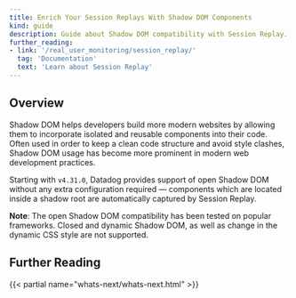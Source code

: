```yaml
---
title: Enrich Your Session Replays With Shadow DOM Components
kind: guide
description: Guide about Shadow DOM compatibility with Session Replay.
further_reading:
- link: '/real_user_monitoring/session_replay/'
  tag: 'Documentation'
  text: 'Learn about Session Replay'
---
```


## Overview

Shadow DOM helps developers build more modern websites by allowing them to incorporate isolated and reusable components into their code. Often used in order to keep a clean code structure and avoid style clashes, Shadow DOM usage has become more prominent in modern web development practices. 

Starting with `v4.31.0`, Datadog provides support of open Shadow DOM without any extra configuration required — components which are located inside a shadow root are automatically captured by Session Replay.

**Note**: The open Shadow DOM compatibility has been tested on popular frameworks. Closed and dynamic Shadow DOM, as well as change in the dynamic CSS style are not supported.

## Further Reading

{{< partial name="whats-next/whats-next.html" >}}
